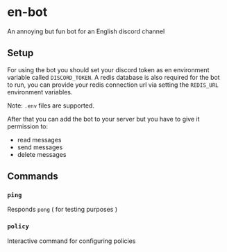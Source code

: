 # en-bot

An annoying but fun bot for an English discord channel

## Setup
For using the bot you should set your discord token as en environment variable called `DISCORD_TOKEN`.
A redis database is also required for the bot to run, you can provide your redis connection url via setting the `REDIS_URL` environment variables.

Note: `.env` files are supported.

After that you can add the bot to your server but you have to give it permission to:
 - read messages
 - send messages
 - delete messages

## Commands
### `ping`
Responds `pong` ( for testing purposes )
### `policy`
Interactive command for configuring policies
